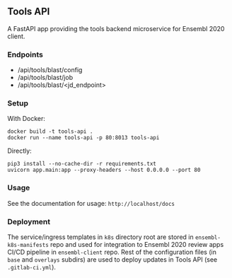 ## Tools API

A FastAPI app providing the tools backend microservice for Ensembl 2020 client.

### Endpoints

- /api/tools/blast/config
- /api/tools/blast/job
- /api/tools/blast/<jd_endpoint>

### Setup

With Docker:
```
docker build -t tools-api .
docker run --name tools-api -p 80:8013 tools-api
```
Directly:
```
pip3 install --no-cache-dir -r requirements.txt
uvicorn app.main:app --proxy-headers --host 0.0.0.0 --port 80
```
### Usage

See the documentation for usage: `http://localhost/docs`

### Deployment

The service/ingress templates in `k8s` directory root are stored in `ensembl-k8s-manifests` repo and used for integration to Ensembl 2020 review apps CI/CD pipeline in `ensembl-client` repo. Rest of the configuration files (in `base` and `overlays` subdirs) are used to deploy updates in Tools API (see `.gitlab-ci.yml`).